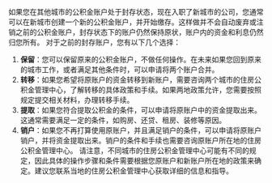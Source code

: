如果您在其他城市的公积金账户处于封存状态，现在入职了新城市的公司，您通常可以在新城市创建一个新的公积金账户，并开始缴存。这样做并不会自动废弃或注销之前的公积金账户，封存状态下的账户仍然保持原状，账户内的资金和利息仍然归您所有。
对于之前的封存账户，您有以下几个选择：

1. **保留**：您可以保留原来的公积金账户，不做任何操作。在未来如果您回到原来的城市工作，或者满足其他条件时，可以申请将两个账户合并。
2. **转移**：如果您希望将原账户的资金转移到新账户，需要咨询两个城市的住房公积金管理中心，了解转移的具体政策和手续。如果两地政策允许，您需要按照规定提交相关材料，办理转移手续。
3. **提取**：如果您符合提取公积金的条件，可以申请将原账户中的资金提取出来。这通常需要满足一定的条件，如购房、还贷、租房、装修等原因。
4. **销户**：如果您不再打算使用原账户，并且满足销户的条件，可以申请将原账户销户，并将资金提取出来。销户的条件和手续也需要咨询原账户所在地的住房公积金管理中心。
请注意，不同城市的住房公积金管理中心可能有不同的规定，因此具体的操作步骤和条件需要根据您原账户和新账户所在地的政策来确定。建议您联系当地的住房公积金管理中心获取详细的信息和指导。
